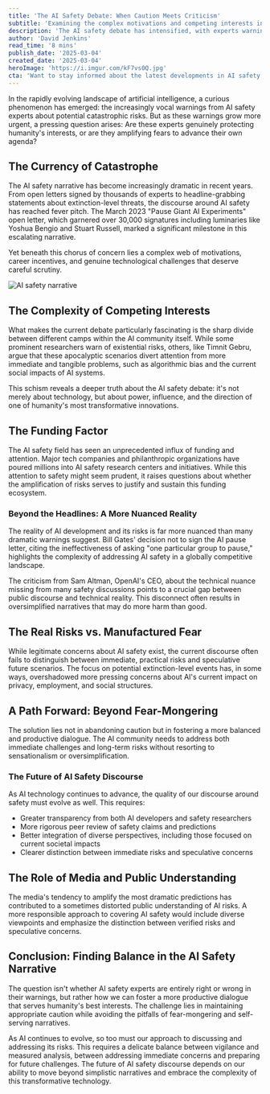```yaml
---
title: 'The AI Safety Debate: When Caution Meets Criticism'
subtitle: 'Examining the complex motivations and competing interests in AI safety warnings'
description: 'The AI safety debate has intensified, with experts warning of catastrophic risks. But are these warnings genuinely protecting humanity or advancing personal agendas? This analysis explores the complex motivations, funding dynamics, and competing interests shaping the discourse around AI safety.'
author: 'David Jenkins'
read_time: '8 mins'
publish_date: '2025-03-04'
created_date: '2025-03-04'
heroImage: 'https://i.imgur.com/kF7vs0Q.jpg'
cta: 'Want to stay informed about the latest developments in AI safety and technology? Follow us on LinkedIn for in-depth analysis and expert perspectives on the evolving AI landscape.'
---
```


In the rapidly evolving landscape of artificial intelligence, a curious phenomenon has emerged: the increasingly vocal warnings from AI safety experts about potential catastrophic risks. But as these warnings grow more urgent, a pressing question arises: Are these experts genuinely protecting humanity's interests, or are they amplifying fears to advance their own agenda?

## The Currency of Catastrophe

The AI safety narrative has become increasingly dramatic in recent years. From open letters signed by thousands of experts to headline-grabbing statements about extinction-level threats, the discourse around AI safety has reached fever pitch. The March 2023 "Pause Giant AI Experiments" open letter, which garnered over 30,000 signatures including luminaries like Yoshua Bengio and Stuart Russell, marked a significant milestone in this escalating narrative.

Yet beneath this chorus of concern lies a complex web of motivations, career incentives, and genuine technological challenges that deserve careful scrutiny.

![AI safety narrative](https://i.imgur.com/5FmKZqq.jpg)

## The Complexity of Competing Interests

What makes the current debate particularly fascinating is the sharp divide between different camps within the AI community itself. While some prominent researchers warn of existential risks, others, like Timnit Gebru, argue that these apocalyptic scenarios divert attention from more immediate and tangible problems, such as algorithmic bias and the current social impacts of AI systems.

This schism reveals a deeper truth about the AI safety debate: it's not merely about technology, but about power, influence, and the direction of one of humanity's most transformative innovations.

## The Funding Factor

The AI safety field has seen an unprecedented influx of funding and attention. Major tech companies and philanthropic organizations have poured millions into AI safety research centers and initiatives. While this attention to safety might seem prudent, it raises questions about whether the amplification of risks serves to justify and sustain this funding ecosystem.

### Beyond the Headlines: A More Nuanced Reality

The reality of AI development and its risks is far more nuanced than many dramatic warnings suggest. Bill Gates' decision not to sign the AI pause letter, citing the ineffectiveness of asking "one particular group to pause," highlights the complexity of addressing AI safety in a globally competitive landscape.

The criticism from Sam Altman, OpenAI's CEO, about the technical nuance missing from many safety discussions points to a crucial gap between public discourse and technical reality. This disconnect often results in oversimplified narratives that may do more harm than good.

## The Real Risks vs. Manufactured Fear

While legitimate concerns about AI safety exist, the current discourse often fails to distinguish between immediate, practical risks and speculative future scenarios. The focus on potential extinction-level events has, in some ways, overshadowed more pressing concerns about AI's current impact on privacy, employment, and social structures.

## A Path Forward: Beyond Fear-Mongering

The solution lies not in abandoning caution but in fostering a more balanced and productive dialogue. The AI community needs to address both immediate challenges and long-term risks without resorting to sensationalism or oversimplification.

### The Future of AI Safety Discourse

As AI technology continues to advance, the quality of our discourse around safety must evolve as well. This requires:

- Greater transparency from both AI developers and safety researchers
- More rigorous peer review of safety claims and predictions
- Better integration of diverse perspectives, including those focused on current societal impacts
- Clearer distinction between immediate risks and speculative concerns

## The Role of Media and Public Understanding

The media's tendency to amplify the most dramatic predictions has contributed to a sometimes distorted public understanding of AI risks. A more responsible approach to covering AI safety would include diverse viewpoints and emphasize the distinction between verified risks and speculative concerns.

## Conclusion: Finding Balance in the AI Safety Narrative

The question isn't whether AI safety experts are entirely right or wrong in their warnings, but rather how we can foster a more productive dialogue that serves humanity's best interests. The challenge lies in maintaining appropriate caution while avoiding the pitfalls of fear-mongering and self-serving narratives.

As AI continues to evolve, so too must our approach to discussing and addressing its risks. This requires a delicate balance between vigilance and measured analysis, between addressing immediate concerns and preparing for future challenges. The future of AI safety discourse depends on our ability to move beyond simplistic narratives and embrace the complexity of this transformative technology.